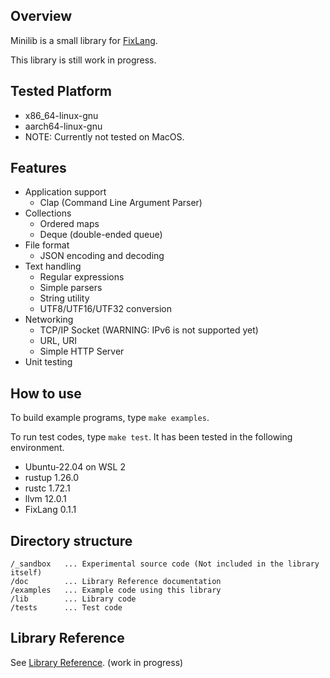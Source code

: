 ## Overview

Minilib is a small library for [FixLang](https://github.com/tttmmmyyyy/fixlang).

This library is still work in progress.

## Tested Platform
- x86_64-linux-gnu
- aarch64-linux-gnu
- NOTE: Currently not tested on MacOS.

## Features

- Application support
  - Clap (Command Line Argument Parser)
- Collections
  - Ordered maps
  - Deque (double-ended queue)
- File format
  - JSON encoding and decoding
- Text handling
  - Regular expressions
  - Simple parsers
  - String utility
  - UTF8/UTF16/UTF32 conversion
- Networking
  - TCP/IP Socket (WARNING: IPv6 is not supported yet)
  - URL, URI
  - Simple HTTP Server
- Unit testing

## How to use

To build example programs, type `make examples`.

To run test codes, type `make test`. It has been tested in the following environment.

- Ubuntu-22.04 on WSL 2
- rustup 1.26.0
- rustc 1.72.1
- llvm 12.0.1
- FixLang 0.1.1

## Directory structure

```
/_sandbox   ... Experimental source code (Not included in the library itself)
/doc        ... Library Reference documentation
/examples   ... Example code using this library
/lib        ... Library code
/tests      ... Test code
```

## Library Reference

See [Library Reference](doc/index.md). (work in progress)
